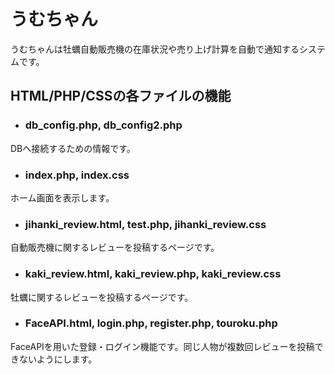 # うむちゃん

うむちゃんは牡蠣自動販売機の在庫状況や売り上げ計算を自動で通知するシステムです。  
  
  
## HTML/PHP/CSSの各ファイルの機能
- ### db_config.php, db_config2.php
DBへ接続するための情報です。  
  
- ### index.php, index.css  
ホーム画面を表示します。  
  
- ### jihanki_review.html, test.php, jihanki_review.css  
自動販売機に関するレビューを投稿するページです。

- ### kaki_review.html, kaki_review.php, kaki_review.css  
牡蠣に関するレビューを投稿するページです。  
  
- ### FaceAPI.html, login.php, register.php, touroku.php  
FaceAPIを用いた登録・ログイン機能です。同じ人物が複数回レビューを投稿できないようにします。  

